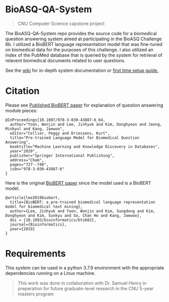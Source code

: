 # BioASQ-QA-System
> CNU Computer Science capstone project

The BioASQ-QA-System repo provides the source code for a biomedical question answering system aimed at participating in the BioASQ Challenge 8b. I utilized a BioBERT language representation model that was fine-tuned on biomedical data for the purposes of this challenge. I also utilized an index of the PubMed database that is queried by the system for retrieval of relavent biomedical documents related to user questions.


See the [wiki](https://github.com/DanielSims1/BioASQ-QA-System/wiki) for in-depth system documentation or [first time setup guide.](https://github.com/DanielSims1/BioASQ-QA-System/wiki/First-Time-Setup)

# Citation
  Please see [Published BioBERT paper](https://link.springer.com/chapter/10.1007/978-3-030-43887-6_64) for explanation of question answering module pieces: 
```
@InProceedings{10.1007/978-3-030-43887-6_64,
  author="Yoon, Wonjin and Lee, Jinhyuk and Kim, Donghyeon and Jeong, Minbyul and Kang, Jaewoo",
  editor="Cellier, Peggy and Driessens, Kurt",
  title="Pre-trained Language Model for Biomedical Question Answering",
  booktitle="Machine Learning and Knowledge Discovery in Databases",
  year="2020",
  publisher="Springer International Publishing",
  address="Cham",
  pages="727--740",
  isbn="978-3-030-43887-6"
}
```

Here is the original [BioBERT paper](http://dx.doi.org/10.1093/bioinformatics/btz682) since the model used is a BioBERT model.
```
@article{lee2019biobert,
  title={BioBERT: a pre-trained biomedical language representation model for biomedical text mining},
  author={Lee, Jinhyuk and Yoon, Wonjin and Kim, Sungdong and Kim, Donghyeon and Kim, Sunkyu and So, Chan Ho and Kang, Jaewoo},
  doi = {10.1093/bioinformatics/btz682}, 
  journal={Bioinformatics},
  year={2019}
}
```
# Requirements
This system can be used in a python 3.7.9 environment with the appropriate dependencies running on a Linux machine.


> This work was done in collaboration with Dr. Samuel Henry in preperation for future graduate-level research in the CNU 5-year masters program

